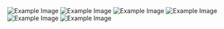 
<img src="https://i.ibb.co/BCBMGYT/Screenshot-from-2024-03-21-03-26-50.png" alt="Example Image">
<img src="https://i.ibb.co/Czy4DMR/Screenshot-from-2024-03-21-03-26-41.png" alt="Example Image">
<img src="https://i.ibb.co/mFrqx4D/Screenshot-from-2024-03-21-03-26-56.png" alt="Example Image">
<img src="https://i.ibb.co/YRvFw5P/Screenshot-from-2024-03-21-03-27-39.png" alt="Example Image">
<img src="https://i.ibb.co/0D6QM9k/Screenshot-from-2024-03-21-03-27-00.png" alt="Example Image">
<img src="https://i.ibb.co/BKJRPS4/Screenshot-from-2024-03-21-03-27-09.png" alt="Example Image">


